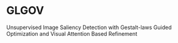 # GLGOV
Unsupervised Image Saliency Detection with Gestalt-laws Guided Optimization and Visual Attention Based Refinement
